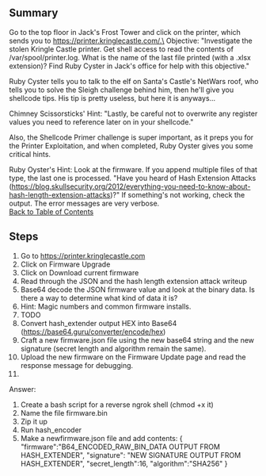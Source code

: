 ## Summary
Go to the top floor in Jack's Frost Tower and click on the printer, which sends you to https://printer.kringlecastle.com/.\
Objective: "Investigate the stolen Kringle Castle printer. Get shell access to read the contents of /var/spool/printer.log. What is the name of the last file printed (with a .xlsx extension)? Find Ruby Cyster in Jack's office for help with this objective."

Ruby Cyster tells you to talk to the elf on Santa's Castle's NetWars roof, who tells you to solve the Sleigh challenge behind him, then he'll give you shellcode tips. His tip is pretty useless, but here it is anyways...

Chimney Scissorsticks' Hint:
"Lastly, be careful not to overwrite any register values you need to reference later on in your shellcode."

Also, the Shellcode Primer challenge is super important, as it preps you for the Printer Exploitation, and when completed, Ruby Oyster gives you some critical hints.

Ruby Oyster's Hint:
Look at the firmware. If you append multiple files of that type, the last one is processed. "Have you heard of Hash Extension Attacks (https://blog.skullsecurity.org/2012/everything-you-need-to-know-about-hash-length-extension-attacks)?" If something's not working, check the output. The error messages are very verbose.\
[Back to Table of Contents](https://github.com/minispooner/SANS_KringleCon_2021_Walkthrough/blob/main/README.md)

## Steps
1. Go to https://printer.kringlecastle.com
2. Click on Firmware Upgrade
3. Click on Download current firmware
4. Read through the JSON and the hash length extension attack writeup
5. Base64 decode the JSON firmware value and look at the binary data. Is there a way to determine what kind of data it is?
6. Hint: Magic numbers and common firmware installs.
7. TODO
8. Convert hash_extender output HEX into Base64 (https://base64.guru/converter/encode/hex)
9. Craft a new firmware.json file using the new base64 string and the new signature (secret length and algorithm remain the same).
10. Upload the new firmware on the Firmware Update page and read the response message for debugging.
11. 





Answer:
1. Create a bash script for a reverse ngrok shell (chmod +x it)
2. Name the file firmware.bin
3. Zip it up
4. Run hash_encoder
5. Make a newfirmware.json file and add contents:
{
"firmware":"B64_ENCODED_RAW_BIN_DATA OUTPUT FROM HASH_EXTENDER",
"signature": "NEW SIGNATURE OUTPUT FROM HASH_EXTENDER",
"secret_length":16,
"algorithm":"SHA256"
}
